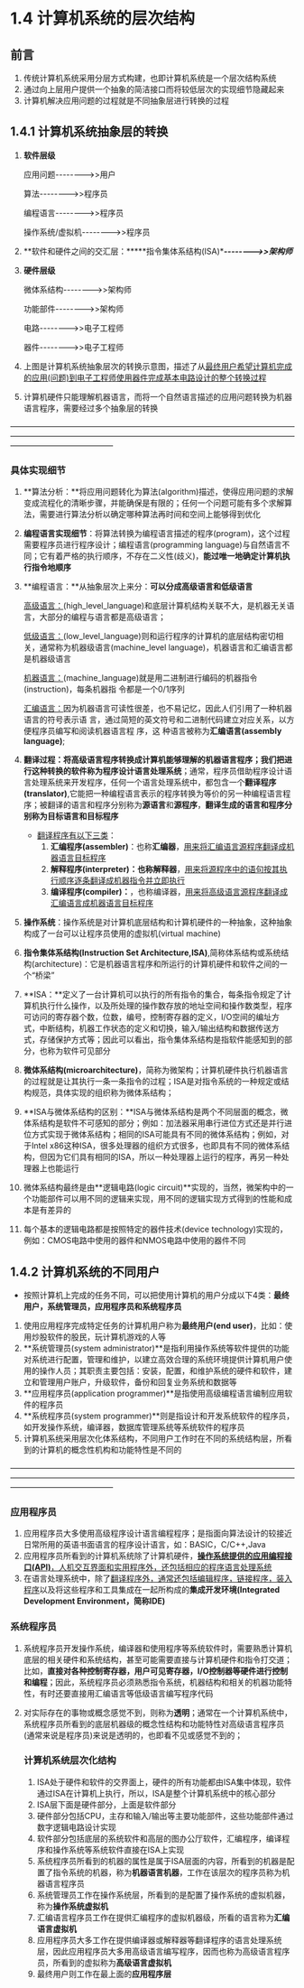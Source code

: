 # 1.4 计算机系统的层次结构

## 前言

1. 传统计算机系统采用分层方式构建，也即计算机系统是一个层次结构系统
2. 通过向上层用户提供一个抽象的简洁接口而将较低层次的实现细节隐藏起来
3. 计算机解决应用问题的过程就是不同抽象层进行转换的过程

## 1.4.1 计算机系统抽象层的转换

1. **软件层级**

   应用问题-------->>用户

   算法-------->>程序员

   编程语言-------->>程序员

   操作系统/虚拟机-------->>程序员

2. **软件和硬件之间的交汇层：*****指令集体系结构(ISA)****-------->>架构师***

3. **硬件层级**

   微体系结构-------->>架构师

   功能部件-------->>架构师

   电路-------->>电子工程师

   器件-------->>电子工程师

4. 上图是计算机系统抽象层次的转换示意图，描述了从<u>最终用户希望计算机完成的应用(问题)到电子工程师使用器件完成基本电路设计的整个转换过程</u>

5. 计算机硬件只能理解机器语言，而将一个自然语言描述的应用问题转换为机器语言程序，需要经过多个抽象层的转换

—————————————————————————————————————————————————————————————————————————————————————

### 具体实现细节

1. **算法分析：**将应用问题转化为算法(algorithm)描述，使得应用问题的求解变成流程化的清晰步骤，并能确保是有限的；任何一个问题可能有多个求解算法，需要进行算法分析以确定哪种算法再时间和空间上能够得到优化

2. **编程语言实现细节**：将算法转换为编程语言描述的程序(program)，这个过程需要程序员进行程序设计；编程语言(programming language)与自然语言不同；它有着严格的执行顺序，不存在二义性(歧义)，**能过唯一地确定计算机执行指令地顺序**

3. **编程语言：**从抽象层次上来分：**可以分成高级语言和低级语言**

   <u>高级语言：</u>(high_level_language)和底层计算机结构关联不大，是机器无关语言，大部分的编程与语言都是高级语言；

   <u>低级语言：</u>(low_level_language)则和运行程序的计算机的底层结构密切相关，通常称为机器级语言(machine_level language)，机器语言和汇编语言都是机器级语言

   ​	<u>机器语言：</u>(machine_language)就是用二进制进行编码的机器指令(instruction)，每条机器指		令都是一个0/1序列

   ​	<u>汇编语言：</u>因为机器语言可读性很差，也不易记忆，因此人们引用了一种机器语言的符号表示语		言，通过简短的英文符号和二进制代码建立对应关系，以方便程序员编写和阅读机器语言程		序，这	种语言被称为**汇编语言(assembly language)**;

4. **翻译过程：**将高级语言程序转换成计算机能够理解的机器语言程序；我们把进行这种转换的软件称为**程序设计语言处理系统**；通常，程序员借助程序设计语言处理系统来开发程序，任何一个语言处理系统中，都包含一个**翻译程序(translator)**,它能把一种编程语言表示的程序转换为等价的另一种编程语言程序；被翻译的语言和程序分别称为**源语言**和**源程序**，**翻译生成的语言和程序分别称为目标语言和目标程序**

   - <u>翻译程序有以下三类</u>：
     1. **汇编程序(assembler)**：也称**汇编器**，<u>用来将汇编语言源程序翻译成机器语言目标程序</u>
     2. **解释程序(interpreter)：**也称**解释器**，<u>用来将源程序中的语句按其执行顺序逐条翻译成机器指令并立即执行</u>
     3. **编译程序(compiler)：**，也称编译器，<u>用来将高级语言源程序翻译成汇编语言成机器语言目标程序</u>

5. **操作系统**：操作系统是对计算机底层结构和计算机硬件的一种抽象，这种抽象构成了一台可以让程序员使用的虚拟机(virtual machine)

6. **指令集体系结构(Instruction Set Architecture,ISA)**,简称体系结构或系统结构(architecture)：它是机器语言程序和所运行的计算机硬件和软件之间的一个“桥梁”

7. **ISA：**定义了一台计算机可以执行的所有指令的集合，每条指令规定了计算机执行什么操作，以及所处理的操作数存放的地址空间和操作数类型，程序可访问的寄存器个数，位数，编号，控制寄存器的定义，I/O空间的编址方式，中断结构，机器工作状态的定义和切换，输入/输出结构和数据传送方式，存储保护方式等；因此可以看出，指令集体系结构是指软件能感知到的部分，也称为软件可见部分

8. **微体系结构(microarchitecture)**，简称为微架构；计算机硬件执行机器语言的过程就是让其执行一条一条指令的过程；ISA是对指令系统的一种规定或结构规范，具体实现的组织称为微体系结构；

9. **ISA与微体系结构的区别：**ISA与微体系结构是两个不同层面的概念，微体系结构是软件不可感知的部分；例如：加法器采用串行进位方式还是并行进位方式实现于微体系结构；相同的ISA可能具有不同的微体系结构；例如，对于Intel x86这种ISA，很多处理器的组织方式很多，也即具有不同的微体系结构，但因为它们具有相同的ISA，所以一种处理器上运行的程序，再另一种处理器上也能运行

10. 微体系结构最终是由**逻辑电路(logic circuit)**实现的，当然，微架构中的一个功能部件可以用不同的逻辑来实现，用不同的逻辑实现方式得到的性能和成本是有差异的

11. 每个基本的逻辑电路都是按照特定的器件技术(device technology)实现的，例如：CMOS电路中使用的器件和NMOS电路中使用的器件不同

## 1.4.2 计算机系统的不同用户

- 按照计算机上完成的任务不同，可以把使用计算机的用户分成以下4类：**最终用户，系统管理员，应用程序员和系统程序员**

1. 使用应用程序完成特定任务的计算机用户称为**最终用户(end user)**，比如：使用炒股软件的股民，玩计算机游戏的人等
2. **系统管理员(system administrator)**是指利用操作系统等软件提供的功能对系统进行配置，管理和维护，以建立高效合理的系统环境提供计算机用户使用的操作人员；其职责主要包括：安装，配置，和维护系统的硬件和软件，建立和管理用户账户，升级软件，备份和回复业务系统和数据等
3. **应用程序员(application programmer)**是指使用高级编程语言编制应用软件的程序员
4. **系统程序员(system programmer)**则是指设计和开发系统软件的程序员，如开发操作系统，编译器，数据库管理系统等系统软件的程序员
5. 计算机系统采用层次化体系结构，不同用户工作时在不同的系统结构层，所看到的计算机的概念性机构和功能特性是不同的

—————————————————————————————————————————————————————————————————————————————————————

### 应用程序员

1.  应用程序员大多使用高级程序设计语言编程程序；是指面向算法设计的较接近日常所用的英语书面语言的程序设计语言，如：BASIC，C/C++,Java
2. 应用程序员所看到的计算机系统除了计算机硬件，<u>**操作系统提供的应用编程接口(API)**，人机交互界面和实用程序外，还包括相应的程序语言处理系统</u>
3. 在语言处理系统中，除了<u>翻译程序外，通常还包括编辑程序，链接程序，装入程序</u>以及将这些程序和工具集成在一起所构成的**集成开发环境(Integrated Development Environment，简称IDE)**

### 系统程序员

1. 系统程序员开发操作系统，编译器和使用程序等系统软件时，需要熟悉计算机底层的相关硬件和系统结构，甚至可能需要直接与计算机硬件和指令打交道；比如，**直接对各种控制寄存器，用户可见寄存器，I/O控制器等硬件进行控制和编程**；因此，系统程序员必须熟悉指令系统，机器结构和相关的机器功能特性，有时还要直接用汇编语言等低级语言编写程序代码

2. 对实际存在的事物或概念感觉不到，则称为**透明**；通常在一个计算机系统中，系统程序员所看到的底层机器级的概念性结构和功能特性对高级语言程序员(通常来说是程序员)来说是透明的，也即看不见或感觉不到的；

   ### 计算机系统层次化结构

   1. ISA处于硬件和软件的交界面上，硬件的所有功能都由ISA集中体现，软件通过ISA在计算机上执行，所以，ISA是整个计算机系统中的核心部分
   2. ISA层下面是硬件部分，上面是软件部分
   3. 硬件部分包括CPU，主存和输入/输出等主要功能部件，这些功能部件通过数字逻辑电路设计实现
   4. 软件部分包括底层的系统软件和高层的图办公厅软件，汇编程序，编译程序和操作系统等系统软件直接在ISA上实现
   5. 系统程序员所看到的机器的属性是属于ISA层面的内容，所看到的机器是配置了指令系统的机器，称为**机器语言机器**，工作在该层次的程序员称为机器语言程序员
   6. 系统管理员工作在操作系统层，所看到的是配置了操作系统的虚拟机器，称为**操作系统虚拟机**
   7. 汇编语言程序员工作在提供汇编程序的虚拟机器级，所看的语言称为**汇编语言虚拟机**
   8. 应用程序员大多工作在提供编译器或解释器等翻译程序的语言处理系统层，因此应用程序员大多用高级语言编写程序，因而也称为高级语言程序员，所看到的虚拟称为**高级语言虚拟机**
   9. 最终用户则工作在最上面的**应用程序层**